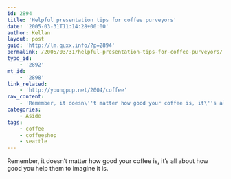 ```yaml
---
id: 2894
title: 'Helpful presentation tips for coffee purveyors'
date: '2005-03-31T11:14:28+00:00'
author: Kellan
layout: post
guid: 'http://lm.quxx.info/?p=2894'
permalink: /2005/03/31/helpful-presentation-tips-for-coffee-purveyors/
typo_id:
    - '2892'
mt_id:
    - '2898'
link_related:
    - 'http://youngpup.net/2004/coffee'
raw_content:
    - 'Remember, it doesn\''t matter how good your coffee is, it\''s all about how good you help them to imagine it is.'
categories:
    - Aside
tags:
    - coffee
    - coffeeshop
    - seattle
---
```


Remember, it doesn’t matter how good your coffee is, it’s all about how good you help them to imagine it is.